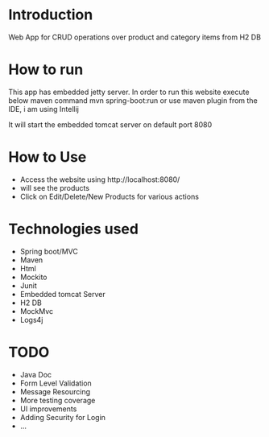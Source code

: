 # Introduction
Web App for CRUD operations over product and category items from H2 DB

# How to run
This app has embedded jetty server. In order to run this website execute below maven command
mvn spring-boot:run or use maven plugin from the IDE, i am using Intellij

It will start the embedded tomcat server on default port 8080

# How to Use
- Access the website using http://localhost:8080/
- will see the products
- Click on Edit/Delete/New Products for various actions

# Technologies used
- Spring boot/MVC
- Maven
- Html
- Mockito
- Junit
- Embedded tomcat Server
- H2 DB
- MockMvc
- Logs4j


# TODO
- Java Doc
- Form Level Validation
- Message Resourcing
- More testing coverage
- UI improvements
- Adding Security for Login
- ...
